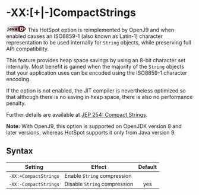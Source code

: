 ﻿<!--
* Copyright (c) 2017, 2020 IBM Corp. and others
*
* This program and the accompanying materials are made
* available under the terms of the Eclipse Public License 2.0
* which accompanies this distribution and is available at
* https://www.eclipse.org/legal/epl-2.0/ or the Apache
* License, Version 2.0 which accompanies this distribution and
* is available at https://www.apache.org/licenses/LICENSE-2.0.
*
* This Source Code may also be made available under the
* following Secondary Licenses when the conditions for such
* availability set forth in the Eclipse Public License, v. 2.0
* are satisfied: GNU General Public License, version 2 with
* the GNU Classpath Exception [1] and GNU General Public
* License, version 2 with the OpenJDK Assembly Exception [2].
*
* [1] https://www.gnu.org/software/classpath/license.html
* [2] http://openjdk.java.net/legal/assembly-exception.html
*
* SPDX-License-Identifier: EPL-2.0 OR Apache-2.0 OR GPL-2.0 WITH
* Classpath-exception-2.0 OR LicenseRef-GPL-2.0 WITH Assembly-exception
-->

# -XX:[+|-]CompactStrings

![Start of content that applies only to Java 8 and later](cr/java8plus.png) This HotSpot option is reimplemented by OpenJ9 and when enabled causes an ISO8859-1 (also known as Latin-1) character representation to be used internally for `String` objects, while preserving full API compatibility.

This feature provides heap space savings by using an 8-bit character set internally. Most benefit is gained when the majority of the `String` objects that your application uses can be encoded using the ISO8859-1 character encoding. 

If the option is not enabled, the JIT compiler is nevertheless optimized so that although there is no saving in heap space, there is also no performance penalty.

Further details are available at [JEP 254: Compact Strings](https://openjdk.java.net/jeps/254).

<i class="fa fa-pencil-square-o" aria-hidden="true"></i> **Note:** With OpenJ9, this option is supported on OpenJDK version 8 and later versions, whereas HotSpot supports it only from Java version 9.

## Syntax

| Setting                  | Effect                       | Default |
|--------------------------|------------------------------|:-------:|
| `-XX:+CompactStrings`    | Enable `String` compression  |         |
| `-XX:-CompactStrings`    | Disable `String` compression | <i class="fa fa-check" aria-hidden="true"></i><span class="sr-only">yes</span> |

<!-- ==== END OF TOPIC ==== xxcompactstrings.md ==== -->